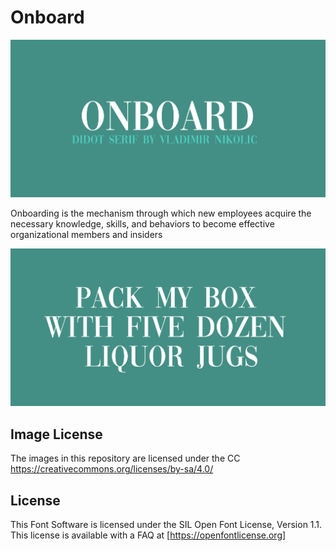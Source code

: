 # Onboard

![Image](docs/image1.png)

Onboarding is the mechanism through which new employees acquire the necessary knowledge, skills, and behaviors to become effective organizational members and insiders

![Image](docs/image2.png)

## Image License
The images in this repository are licensed under the CC https://creativecommons.org/licenses/by-sa/4.0/

## License
This Font Software is licensed under the SIL Open Font License, Version 1.1.
This license is available with a FAQ at [https://openfontlicense.org]
